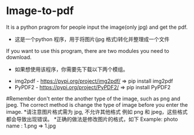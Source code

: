 # Image-to-pdf
It is a python pragrom for people input the image(only jpg) and get  the pdf.
* 这是一个python 程序，用于将图片(jpg 格式)转化并整理成一个文件

If you want to use this program, there are two modules you need to download.
* 如果想使用该程序，你需要先下载以下两个模组。
- img2pdf    - https://pypi.org/project/img2pdf/
=> pip install img2pdf
- PyPDF2     - https://pypi.org/project/PyPDF2/
=> pip install PyPDF2

#Remember don't enter the another type of the image, such as png and jpeg.
The correct method is change the type of image before you enter the image.
*请注意图片格式需为 jpg, 不允许其他格式 例如 png 和 jpeg，这些格式都会导致出现错误。
*正确的做法是修改图片的格式，如下
Example:  photo name : 1.png  => 1.jpg
